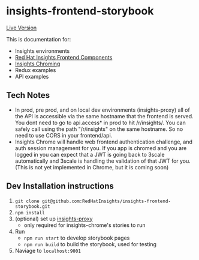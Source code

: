 # insights-frontend-storybook

[Live Version](https://cloud.redhat.com/docs/storybook/)

This is documentation for:

- Insights environments
- [Red Hat Insights Frontend Components](https://github.com/RedHatInsights/insights-frontend-components)
- [Insights Chroming](https://github.com/RedHatInsights/insights-chrome)
- Redux examples
- API examples

## Tech Notes

- In prod, pre prod, and on local dev environments (insights-proxy) all of the API is accessible via the same hostname that the frontend is served. You dont need to go to api.access* in prod to hit /r/insights/. You can safely call using the path "/r/insights" on the same hostname. So no need to use CORS in your frontend/api.
- Insights Chrome will handle web frontend authentication challenge, and auth session management for you. If you app is chromed and you are logged in you can expect that a JWT is going back to 3scale automatically and 3scale is handling the validation of that JWT for you. (This is not yet implemented in Chrome, but it is coming soon)

## Dev Installation instructions

1. `git clone git@github.com:RedHatInsights/insights-frontend-storybook.git`
2. `npm install`
3. (optional) set up [insights-proxy](https://github.com/RedHatInsights/insights-proxy)
    - only required for insights-chrome's stories to run
4. Run
    - `npm run start` to develop storybook pages
    - `npm run build` to build the storybook, used for testing
5. Naviage to `localhost:9001`
